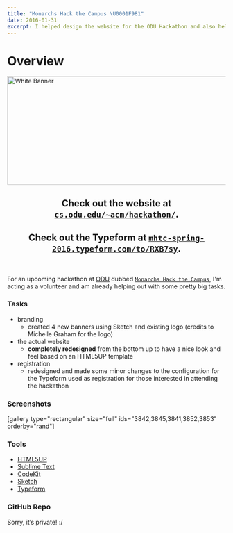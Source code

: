 ```yaml
---
title: "Monarchs Hack the Campus \U0001F981"
date: 2016-01-31
excerpt: I helped design the website for the ODU Hackathon and also helped with the branding/registration.
---
```

<p><!--more--></p>
<h1 id="overview">Overview</h1>
<p><a href="https://fvcproductions.files.wordpress.com/2016/01/white-banner.png" rel="attachment wp-att-3842"><img class="aligncenter size-full wp-image-3842" src="https://fvcproductions.files.wordpress.com/2016/01/white-banner.png" alt="White Banner" width="750" height="250" /></a></p>
<h2 id="check-out-the-web-site-at--a-href--http:--www.cs.odu.edu--acm-hackathon---target--_blank---code-cs.odu.edu--acm-hackathon---code---a-" style="text-align:center;">Check out the website at <code><a href="http://www.cs.odu.edu/~acm/hackathon/" target="_blank">cs.odu.edu/~acm/hackathon/</a></code>.</h2>
<h2 id="check-out-the-typeform-at--a-href--https:--mhtc-spring-2016.typeform.com-to-rxb7sy--target--_blank---code-mhtc-spring-2016.typeform.com-to-rxb7sy--code---a-" style="text-align:center;">Check out the Typeform at <code><a href="https://mhtc-spring-2016.typeform.com/to/RXB7sy" target="_blank">mhtc-spring-2016.typeform.com/to/RXB7sy</a></code>.</h2>
<p>&nbsp;</p>
<p class="intro">For an upcoming hackathon at <a href="http://odu.edu">ODU</a> dubbed <a href="http://www.cs.odu.edu/~acm/hackathon/" target="_blank"><code>Monarchs Hack the Campus</code></a>, I'm acting as a volunteer and am already helping out with some pretty big tasks.</p>
<h3 id="tasks">Tasks</h3>
<ul>
<li>branding
<ul>
<li>created 4 new banners using Sketch and existing logo (credits to Michelle Graham for the logo)</li>
</ul>
</li>
<li>the actual website
<ul>
<li><strong>completely redesigned</strong> from the bottom up to have a nice look and feel based on an HTML5UP template</li>
</ul>
</li>
<li>registration
<ul>
<li>redesigned and made some minor changes to the configuration for the Typeform used as registration for those interested in attending the hackathon</li>
</ul>
</li>
</ul>
<h3 id="screenshots">Screenshots</h3>
<p>[gallery type="rectangular" size="full" ids="3842,3845,3841,3852,3853" orderby="rand"]</p>
<h3 id="tools">Tools</h3>
<ul>
<li><a href="http://html5up.net" target="_blank">HTML5UP</a></li>
<li><a href="https://github.com/fvcproductions/Sublime" target="_blank">Sublime Text</a></li>
<li><a href="https://incident57.com/codekit/" target="_blank">CodeKit</a></li>
<li><a href="https://www.sketchapp.com/" target="_blank">Sketch</a></li>
<li><a href="http://typeform.com" target="_blank">Typeform</a></li>
</ul>
<h3 id="github-repo">GitHub Repo</h3>
<p>Sorry, it’s private! :/</p>
